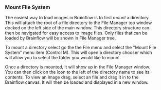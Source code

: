 ### Mount File System ###

The easiest way to load images in Brainflow is to first _mount_ a directory.  This will attach the root of a file directory to the File Manager too window docked on the left side of the main window. This directory structure can then be navigated for easy access to image files. Only files that can be loaded by Brainflow will be shown in File Manager tree.

To mount a directory select go the the File menu and select the "Mount File System" menu item (Control M). This will open a directory chooser which will allow you to select the folder you would like to mount.

Once a directory is mounted, it will show up in the File Manager window.  You can then click on the icon to the left of the directory name to see its contents. To view an image drag, select an file and drag it in to the Brainflow canvas. It will then be loaded and displayed in a new window.